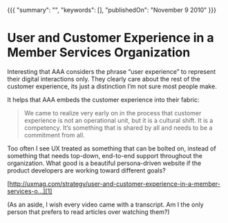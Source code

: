 {{{
    "summary": "",
    "keywords": [],
    "publishedOn": "November 9 2010"
}}}


# User and Customer Experience in a Member Services Organization

Interesting that AAA considers the phrase “user experience” to represent their digital interactions only. They clearly care about the rest of the customer experience, its just a distinction I’m not sure most people make.

It helps that AAA embeds the customer experience into their fabric:

> We came to realize very early on in the process that customer experience is not an operational unit, but it is a cultural shift. It is a competency. It’s something that is shared by all and needs to be a commitment from all.

Too often I see UX treated as something that can be bolted on, instead of something that needs top-down, end-to-end support throughout the organization. What good is a beautiful persona-driven website if the product developers are working toward different goals?

[http://uxmag.com/strategy/user-and-customer-experience-in-a-member-services-o...][1]

(As an aside, I wish every video came with a transcript. Am I the only person that prefers to read articles over watching them?)

 [1]: http://uxmag.com/strategy/user-and-customer-experience-in-a-member-services-organization